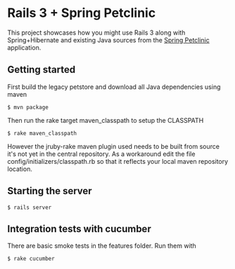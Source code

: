 # Rails 3 + Spring Petclinic

This project showcases how you might use Rails 3 along with
Spring+Hibernate and existing Java sources from the [Spring
Petclinic][pc] application.

[pc]: http://static.springsource.org/docs/petclinic.html


## Getting started
First build the legacy petstore and download all Java dependencies using maven

    $ mvn package

Then run the rake target maven_classpath to setup the CLASSPATH

    $ rake maven_classpath

However the jruby-rake maven plugin used needs to be built from source it's not yet in the central repository. As a workaround edit the file config/initializers/classpath.rb so that it reflects your local maven repository location.

## Starting the server
    $ rails server

## Integration tests with cucumber
There are basic smoke tests in the features folder. Run them with

    $ rake cucumber


